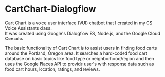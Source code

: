 # CartChart-Dialogflow

Cart Chart is a voice user interface (VUI) chatbot that I created in my CS Voice Assistants class. \
It was created using Google's Dialogflow ES, Node.js, and the Google Cloud Console.

The basic functionality of Cart Chart is to assist users in finding food carts around 
the Portland, Oregon area. It searches a hard-coded food cart database on basic topics like 
food type or neighborhood/region and then uses the Google Places API to provide user's with
response data such as food cart hours, location, ratings, and reviews.
